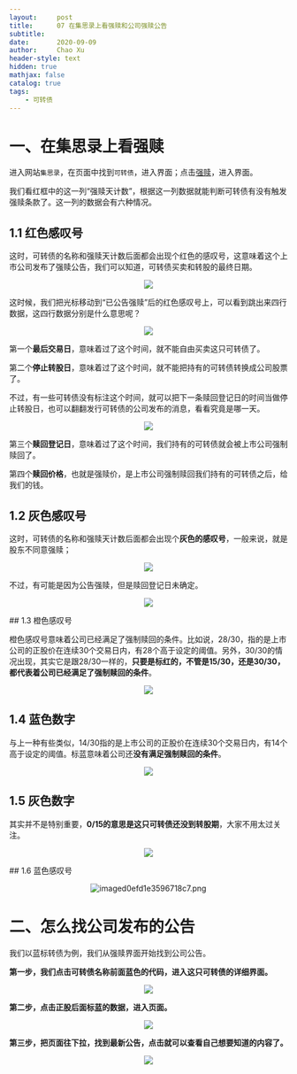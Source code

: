 ```yaml
---
layout:     post
title:      07 在集思录上看强赎和公司强赎公告
subtitle:   
date:       2020-09-09
author:     Chao Xu
header-style: text
hidden: true 
mathjax: false
catalog: true
tags:
    - 可转债
---
```


# 一、在集思录上看强赎

进入网站`集思录`，在页面中找到`可转债`，进入界面；点击[强赎](https://www.jisilu.cn/data/cbnew/#redeem)，进入界面。


我们看红框中的这一列“强赎天计数”，根据这一列数据就能判断可转债有没有触发强赎条款了。这一列的数据会有六种情况。

## 1.1 红色感叹号

这时，可转债的名称和强赎天计数后面都会出现个红色的感叹号，这意味着这个上市公司发布了强赎公告，我们可以知道，可转债买卖和转股的最终日期。

<p align="center">
  <img src="https://i.loli.net/2020/09/25/n5rjLxGkVFUuK4o.png" >
</p>

这时候，我们把光标移动到“已公告强赎”后的红色感叹号上，可以看到跳出来四行数据，这四行数据分别是什么意思呢？

<p align="center">
  <img src="https://i.loli.net/2020/09/25/wWB5jJd6Ky7ltaI.png" >
</p>

第一个**最后交易日**，意味着过了这个时间，就不能自由买卖这只可转债了。

第二个**停止转股日**，意味着过了这个时间，就不能把持有的可转债转换成公司股票了。

不过，有一些可转债没有标注这个时间，就可以把下一条赎回登记日的时间当做停止转股日，也可以翻翻发行可转债的公司发布的消息，看看究竟是哪一天。

<p align="center">
  <img src="https://i.loli.net/2020/09/25/nyLxcklw57e9C6h.png" >
</p>

第三个**赎回登记日**，意味着过了这个时间，我们持有的可转债就会被上市公司强制赎回了。

第四个**赎回价格**，也就是强赎价，是上市公司强制赎回我们持有的可转债之后，给我们的钱。

## 1.2 灰色感叹号

这时，可转债的名称和强赎天计数后面都会出现个**灰色的感叹号**，一般来说，就是股东不同意强赎；

<p align="center">
  <img src="https://i.loli.net/2020/09/25/LN4pO7js3Hw6WS1.png" >
</p>

不过，有可能是因为公告强赎，但是赎回登记日未确定。

<p align="center">
  <img src="https://i.loli.net/2020/09/25/mrPJo4fQF2hMCNe.png" >
</p>
## 1.3 橙色感叹号

橙色感叹号意味着公司已经满足了强制赎回的条件。比如说，28/30，指的是上市公司的正股价在连续30个交易日内，有28个高于设定的阈值。另外，30/30的情况出现，其实它是跟28/30一样的，**只要是标红的，不管是15/30，还是30/30，都代表着公司已经满足了强制赎回的条件**。

<p align="center">
  <img src="https://imghost.cx0512.com/images/2020/11/09/image.png" >
</p>

## 1.4 蓝色数字

与上一种有些类似，14/30指的是上市公司的正股价在连续30个交易日内，有14个高于设定的阈值。标蓝意味着公司还**没有满足强制赎回的条件**。

<p align="center">
  <img src="https://imghost.cx0512.com/images/2020/11/09/image5d2a0057e5dfe23a.png" >
</p>

## 1.5 灰色数字

其实并不是特别重要，**0/15的意思是这只可转债还没到转股期**，大家不用太过关注。

<p align="center">
  <img src="https://i.loli.net/2020/09/25/SR4W8VKmUpn2ZGN.png" >
</p>
## 1.6 蓝色感叹号

<p align="center">
  <img src="https://imghost.cx0512.com/images/2020/11/09/imaged0efd1e3596718c7.png" alt="imaged0efd1e3596718c7.png" border="0" />
</p>

# 二、怎么找公司发布的公告

我们以蓝标转债为例，我们从强赎界面开始找到公司公告。

**第一步，我们点击可转债名称前面蓝色的代码，进入这只可转债的详细界面。**

<p align="center">
  <img src="https://i.loli.net/2020/09/25/PzOTdQfIlWNxA2K.png" >
</p>

**第二步，点击正股后面标蓝的数据，进入页面。**

<p align="center">
  <img src="https://i.loli.net/2020/09/25/G7M65N4wvpjqPym.png" >
</p>

**第三步，把页面往下拉，找到最新公告，点击就可以查看自己想要知道的内容了。**

<p align="center">
  <img src="https://i.loli.net/2020/09/25/goVXbRiBvKh1DZE.png" >
</p>